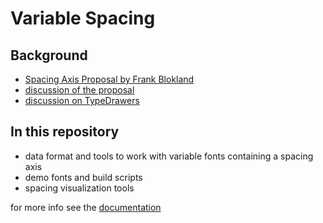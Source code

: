 Variable Spacing
================

Background
----------

- [Spacing Axis Proposal by Frank Blokland](http://github.com/Microsoft/OpenTypeDesignVariationAxisTags/blob/master/Proposals/Spacing_Axis/ProposalSummary.md)
- [discussion of the proposal](https://github.com/Microsoft/OpenTypeDesignVariationAxisTags/issues/11)
- [discussion on TypeDrawers](https://typedrawers.com/discussion/2088/otvar-spacing-axis)

In this repository
------------------

- data format and tools to work with variable fonts containing a spacing axis
- demo fonts and build scripts
- spacing visualization tools

for more info see the [documentation](http://hipertipo.gitlab.io/VariableSpacing/) 
